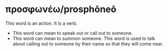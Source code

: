 # προσφωνέω/prosphōneō
This word is an action. It is a verb.

* This word can mean to speak out or call out to someone. 
* This word can mean to summon someone. This word is used to talk about calling out to someone by their name so that they will come near.
